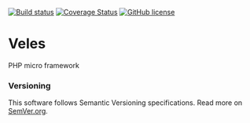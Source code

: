 [![Build status][Travis image]][Travis repo] [![Coverage Status][Coverage image]][Coverage repo] [![GitHub license][License img]][License src]

# Veles

PHP micro framework

### Versioning

This software follows Semantic Versioning specifications.
Read more on [SemVer.org](http://semver.org).

  [Travis image]: https://travis-ci.org/nafigator/Veles.svg?branch=master
  [Travis repo]: https://travis-ci.org/nafigator/Veles
  [Coverage image]: https://coveralls.io/repos/nafigator/Veles/badge.png
  [Coverage repo]: https://coveralls.io/r/nafigator/Veles
  [License img]: https://img.shields.io/badge/license-BSD-brightgreen.svg
  [License src]: http://opensource.org/licenses/BSD-3-Clause
